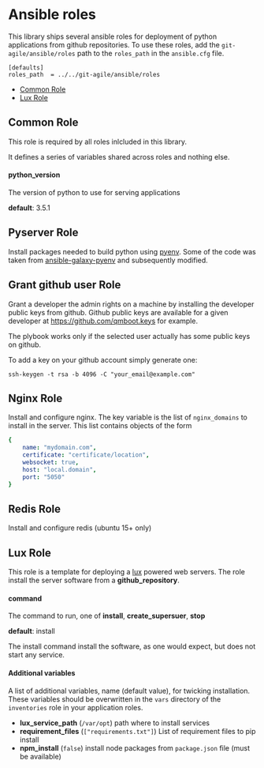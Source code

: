 # Ansible roles

This library ships several ansible roles for deployment of python applications from github repositories.
To use these roles, add the ``git-agile/ansible/roles`` path to the ``roles_path``
in the ``ansible.cfg`` file.
```
[defaults]
roles_path  = ../../git-agile/ansible/roles
```

* [Common Role](#common-role)
* [Lux Role](#lux-role)


## Common Role

This role is required by all roles inlcluded in this library.

It defines a series of variables shared across roles and nothing else.

#### python_version

The version of python to use for serving applications

**default**: 3.5.1


## Pyserver Role

Install packages needed to build python using [pyenv](https://github.com/yyuu/pyenv).
Some of the code was taken from [ansible-galaxy-pyenv](https://github.com/avanov/ansible-galaxy-pyenv)
and subsequently modified.

## Grant github user Role

Grant a developer the admin rights on a machine by installing the developer
public keys from github.
Github public keys are available for a given developer at https://github.com/qmboot.keys
for example.

The plybook works only if the selected user actually has some public keys on
github.

To add a key on your github account simply generate one:
```
ssh-keygen -t rsa -b 4096 -C "your_email@example.com"
```


## Nginx Role

Install and configure nginx. The key variable is the list of ``nginx_domains``
to install in the server. This list contains objects of the form
```yml
{
    name: "mydomain.com",
    certificate: "certificate/location",
    websocket: true,
    host: "local.domain",
    port: "5050"
}
```

## Redis Role

Install and configure redis (ubuntu 15+ only)


## Lux Role

This role is a template for deploying a [lux](https://github.com/quantmind/lux) powered web servers.
The role install the server software from a **github_repository**.

#### command

The command to run, one of **install**, **create_supersuer**, **stop**

**default**: install

The install command install the software, as one would expect, but does not start any service.


#### Additional variables
A list of additional variables, name (default value), for twicking installation. These variables should be overwritten in the ``vars`` directory of the ``inventories`` role in your application roles.

* **lux_service_path** (``/var/opt``) path where to install services
* **requirement_files** (``["requirements.txt"]``) List of requirement files to pip install
* **npm_install** (``false``) install node packages from ``package.json`` file (must be available)
